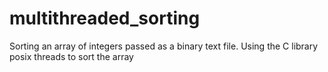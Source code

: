 # multithreaded_sorting
Sorting an array of integers passed as a binary text file. 
Using the C library posix threads to sort the array
